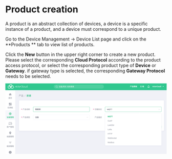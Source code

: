 # Product creation

A product is an abstract collection of devices, a device is a specific instance of a product, and a device must correspond to a unique product.

Go to the Device Management -> Device List page and click on the **Products ** tab to view list of products.

Click the **New** button in the upper right corner to create a new product. Please select the corresponding **Cloud Protocol** according to the product access protocol, or select the corresponding product type of **Device** or **Gateway**. if gateway type is selected, the corresponding **Gateway Protocol** needs to be selected.

![](_assets/product_create.png)
